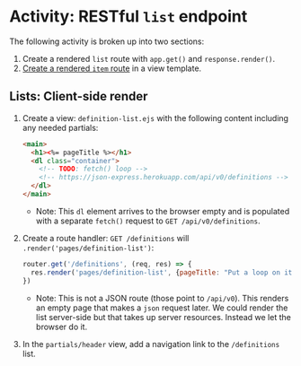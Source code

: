 # Activity: RESTful `list` endpoint
The following activity is broken up into two sections:
1. Create a rendered `list` route with `app.get()` and `response.render()`.
2. [Create a rendered `item` route](2-create-item-route) in a view template.

## Lists: Client-side render
1. Create a view: `definition-list.ejs` with the following content including any needed partials:

    ```html
    <main>
      <h1><%= pageTitle %></h1>
      <dl class="container">
        <!-- TODO: fetch() loop -->
        <!-- https://json-express.herokuapp.com/api/v0/definitions -->
      </dl>
    </main>
    ```

    - Note: This `dl` element arrives to the browser empty and is populated with a separate `fetch()` request to `GET /api/v0/definitions`.

2. Create a route handler: `GET /definitions` will `.render('pages/definition-list')`:

    ```js
    router.get('/definitions', (req, res) => {
      res.render('pages/definition-list', {pageTitle: "Put a loop on it"})
    })
    ```

    - Note: This is not a JSON route (those point to `/api/v0`). This renders an empty page that makes a `json` request later. We could render the list server-side but that takes up server resources. Instead we let the browser do it.
3. In the `partials/header` view, add a navigation link to the `/definitions` list.